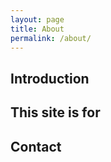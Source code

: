 ```yaml
---
layout: page
title: About
permalink: /about/
---
```


## Introduction


## This site is for


## Contact
